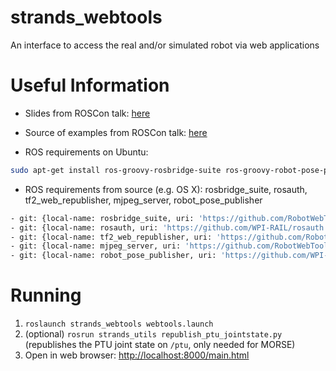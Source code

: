 strands_webtools
================

An interface to access the real and/or simulated robot via web applications


# Useful Information

 * Slides from ROSCon talk: [here](https://speakerdeck.com/baalexander/introduction-to-robot-web-tools)

 * Source of examples from ROSCon talk: [here](https://github.com/baalexander/roscon2013-examples)

 * ROS requirements on Ubuntu: 
```bash
sudo apt-get install￼ros-groovy-rosbridge-suite ros-groovy-robot-pose-publisher
```

 * ROS requirements from source (e.g. OS X): rosbridge_suite, rosauth, tf2_web_republisher, mjpeg_server, robot_pose_publisher

```bash
- git: {local-name: rosbridge_suite, uri: 'https://github.com/RobotWebTools/rosbridge_suite.git'}
- git: {local-name: rosauth, uri: 'https://github.com/WPI-RAIL/rosauth.git'}
- git: {local-name: tf2_web_republisher, uri: 'https://github.com/RobotWebTools/tf2_web_republisher.git'}
- git: {local-name: mjpeg_server, uri: 'https://github.com/RobotWebTools/mjpeg_server.git'}
- git: {local-name: robot_pose_publisher, uri: 'https://github.com/WPI-RAIL/robot_pose_publisher.git'}
```

# Running
1. `roslaunch strands_webtools webtools.launch`
2. (optional) `rosrun strands_utils republish_ptu_jointstate.py` (republishes the PTU joint state on `/ptu`, only needed for MORSE)
3. Open in web browser: [http://localhost:8000/main.html](http://localhost:8000/main.html)
